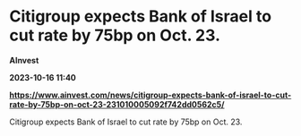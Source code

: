 # Citigroup expects Bank of Israel to cut rate by 75bp on Oct. 23.
**AInvest**

**2023-10-16 11:40**

**https://www.ainvest.com/news/citigroup-expects-bank-of-israel-to-cut-rate-by-75bp-on-oct-23-231010005092f742dd0562c5/**

Citigroup expects Bank of Israel to cut rate by 75bp on Oct. 23.